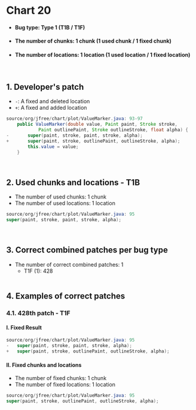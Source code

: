 # Chart 20
* <h4>Bug type: Type 1 (T1B / T1F)</h4>
* <h4>The number of chunks: 1 chunk (1 used chunk / 1 fixed chunk)</h4>
* <h4>The number of locations: 1 location (1 used location / 1 fixed location)</h4>
<br>

## 1. Developer's patch
* `-`: A fixed and deleted location
* `+`: A fixed and added location
```java
source/org/jfree/chart/plot/ValueMarker.java: 93-97
    public ValueMarker(double value, Paint paint, Stroke stroke,
            Paint outlinePaint, Stroke outlineStroke, float alpha) {
-       super(paint, stroke, paint, stroke, alpha);
+       super(paint, stroke, outlinePaint, outlineStroke, alpha);
        this.value = value;
    }
```
<br>

## 2. Used chunks and locations - T1B
* The number of used chunks: 1 chunk
* The number of used locations: 1 location
```java
source/org/jfree/chart/plot/ValueMarker.java: 95
super(paint, stroke, paint, stroke, alpha);
```
<br>

## 3. Correct combined patches per bug type
* The number of correct combined patches: 1
    * T1F (1): 428
<br><br>

## 4. Examples of correct patches
### 4.1. 428th patch - T1F
#### I. Fixed Result
```java
source/org/jfree/chart/plot/ValueMarker.java: 95
-   super(paint, stroke, paint, stroke, alpha);            
+   super(paint, stroke, outlinePaint, outlineStroke, alpha);
```

#### II. Fixed chunks and locations
* The number of fixed chunks: 1 chunk
* The number of fixed locations: 1 location
```java
source/org/jfree/chart/plot/ValueMarker.java: 95
super(paint, stroke, outlinePaint, outlineStroke, alpha);
```
<br><br>


